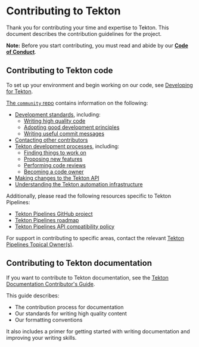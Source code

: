 # Contributing to Tekton

Thank you for contributing your time and expertise to Tekton. This
document describes the contribution guidelines for the project.

**Note:** Before you start contributing, you must read and abide by our **[Code of Conduct](./code-of-conduct.md)**.


## Contributing to Tekton code

To set up your environment and begin working on our code, see [Developing for Tekton](./DEVELOPMENT.md).

[The `community` repo](https://github.com/tektoncd/community) contains information on the following:

- [Development standards](https://github.com/tektoncd/community/blob/main/standards.md), including:
  - [Writing high quality code](https://github.com/tektoncd/community/blob/main/standards.md#coding-standards)
  - [Adopting good development principles](https://github.com/tektoncd/community/blob/main/standards.md#principles)
  - [Writing useful commit messages](https://github.com/tektoncd/community/blob/main/standards.md#commit-messages)
- [Contacting other contributors](https://github.com/tektoncd/community/blob/main/contact.md)
- [Tekton development processes](https://github.com/tektoncd/community/blob/main/process.md), including:
  - [Finding things to work on](https://github.com/tektoncd/community/blob/main/process.md#finding-something-to-work-on)
  - [Proposing new features](https://github.com/tektoncd/community/blob/main/process.md#proposing-features)
  - [Performing code reviews](https://github.com/tektoncd/community/blob/main/process.md#reviews)
  - [Becoming a code owner](https://github.com/tektoncd/community/blob/main/process.md#owners)
- [Making changes to the Tekton API](api_compatibility_policy.md#approving-api-changes)
- [Understanding the Tekton automation infrastructure](https://github.com/tektoncd/plumbing)

Additionally, please read the following resources specific to Tekton Pipelines:

- [Tekton Pipelines GitHub project](https://github.com/orgs/tektoncd/projects/3)
- [Tekton Pipelines roadmap](roadmap.md)
- [Tekton Pipelines API compatibility policy](api_compatibility_policy.md)

For support in contributing to specific areas, contact the relevant [Tekton Pipelines Topical Owner(s)](topical-ownership.md). 

## Contributing to Tekton documentation

If you want to contribute to Tekton documentation, see the
[Tekton Documentation Contributor's Guide](https://github.com/tektoncd/website/blob/main/content/en/docs/Contribute/_index.md).

This guide describes:
- The contribution process for documentation
- Our standards for writing high quality content
- Our formatting conventions

It also includes a primer for getting started with writing documentation and improving your writing skills.
